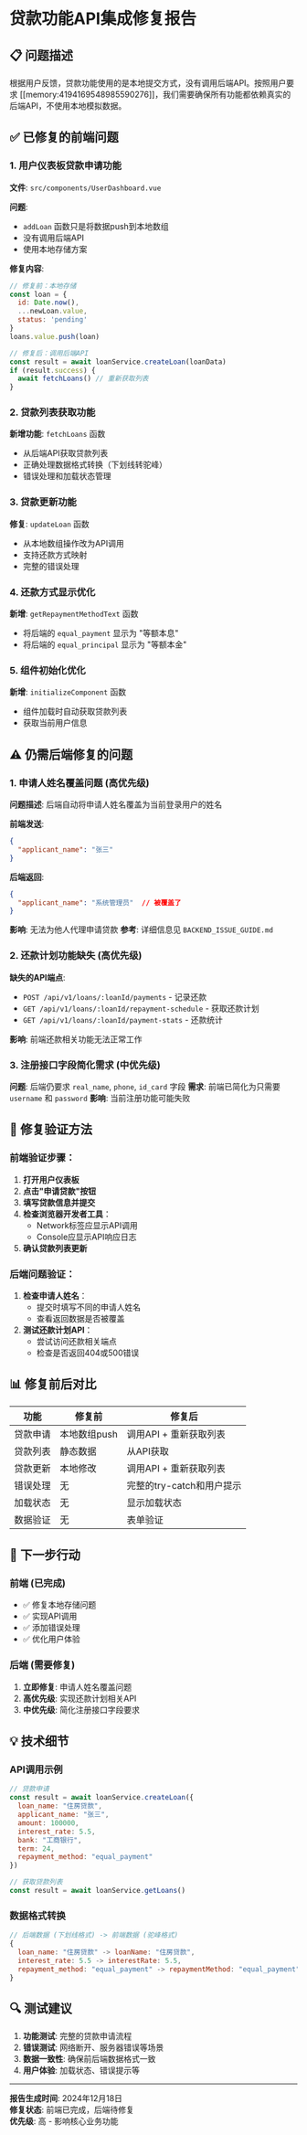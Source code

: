 # 贷款功能API集成修复报告

## 📋 问题描述

根据用户反馈，贷款功能使用的是本地提交方式，没有调用后端API。按照用户要求 [[memory:4194169548985590276]]，我们需要确保所有功能都依赖真实的后端API，不使用本地模拟数据。

## ✅ 已修复的前端问题

### 1. 用户仪表板贷款申请功能
**文件**: `src/components/UserDashboard.vue`

**问题**: 
- `addLoan` 函数只是将数据push到本地数组
- 没有调用后端API
- 使用本地存储方案

**修复内容**:
```javascript
// 修复前：本地存储
const loan = {
  id: Date.now(),
  ...newLoan.value,
  status: 'pending'
}
loans.value.push(loan)

// 修复后：调用后端API
const result = await loanService.createLoan(loanData)
if (result.success) {
  await fetchLoans() // 重新获取列表
}
```

### 2. 贷款列表获取功能
**新增功能**: `fetchLoans` 函数
- 从后端API获取贷款列表
- 正确处理数据格式转换（下划线转驼峰）
- 错误处理和加载状态管理

### 3. 贷款更新功能
**修复**: `updateLoan` 函数
- 从本地数组操作改为API调用
- 支持还款方式映射
- 完整的错误处理

### 4. 还款方式显示优化
**新增**: `getRepaymentMethodText` 函数
- 将后端的 `equal_payment` 显示为 "等额本息"
- 将后端的 `equal_principal` 显示为 "等额本金"

### 5. 组件初始化优化
**新增**: `initializeComponent` 函数
- 组件加载时自动获取贷款列表
- 获取当前用户信息

## ⚠️ 仍需后端修复的问题

### 1. 申请人姓名覆盖问题 (高优先级)
**问题描述**: 后端自动将申请人姓名覆盖为当前登录用户的姓名

**前端发送**:
```json
{
  "applicant_name": "张三"
}
```

**后端返回**:
```json
{
  "applicant_name": "系统管理员"  // 被覆盖了
}
```

**影响**: 无法为他人代理申请贷款
**参考**: 详细信息见 `BACKEND_ISSUE_GUIDE.md`

### 2. 还款计划功能缺失 (高优先级)
**缺失的API端点**:
- `POST /api/v1/loans/:loanId/payments` - 记录还款
- `GET /api/v1/loans/:loanId/repayment-schedule` - 获取还款计划  
- `GET /api/v1/loans/:loanId/payment-stats` - 还款统计

**影响**: 前端还款相关功能无法正常工作

### 3. 注册接口字段简化需求 (中优先级)
**问题**: 后端仍要求 `real_name`, `phone`, `id_card` 字段
**需求**: 前端已简化为只需要 `username` 和 `password`
**影响**: 当前注册功能可能失败

## 🔧 修复验证方法

### 前端验证步骤：
1. **打开用户仪表板**
2. **点击"申请贷款"按钮**
3. **填写贷款信息并提交**
4. **检查浏览器开发者工具**：
   - Network标签应显示API调用
   - Console应显示API响应日志
5. **确认贷款列表更新**

### 后端问题验证：
1. **检查申请人姓名**：
   - 提交时填写不同的申请人姓名
   - 查看返回数据是否被覆盖
2. **测试还款计划API**：
   - 尝试访问还款相关端点
   - 检查是否返回404或500错误

## 📊 修复前后对比

| 功能 | 修复前 | 修复后 |
|------|--------|--------|
| 贷款申请 | 本地数组push | 调用API + 重新获取列表 |
| 贷款列表 | 静态数据 | 从API获取 |
| 贷款更新 | 本地修改 | 调用API + 重新获取列表 |
| 错误处理 | 无 | 完整的try-catch和用户提示 |
| 加载状态 | 无 | 显示加载状态 |
| 数据验证 | 无 | 表单验证 |

## 🎯 下一步行动

### 前端 (已完成)
- ✅ 修复本地存储问题
- ✅ 实现API调用
- ✅ 添加错误处理
- ✅ 优化用户体验

### 后端 (需要修复)
1. **立即修复**: 申请人姓名覆盖问题
2. **高优先级**: 实现还款计划相关API
3. **中优先级**: 简化注册接口字段要求

## 💡 技术细节

### API调用示例
```javascript
// 贷款申请
const result = await loanService.createLoan({
  loan_name: "住房贷款",
  applicant_name: "张三",
  amount: 100000,
  interest_rate: 5.5,
  bank: "工商银行",
  term: 24,
  repayment_method: "equal_payment"
})

// 获取贷款列表
const result = await loanService.getLoans()
```

### 数据格式转换
```javascript
// 后端数据 (下划线格式) -> 前端数据 (驼峰格式)
{
  loan_name: "住房贷款" -> loanName: "住房贷款",
  interest_rate: 5.5 -> interestRate: 5.5,
  repayment_method: "equal_payment" -> repaymentMethod: "equal_payment"
}
```

## 🔍 测试建议

1. **功能测试**: 完整的贷款申请流程
2. **错误测试**: 网络断开、服务器错误等场景
3. **数据一致性**: 确保前后端数据格式一致
4. **用户体验**: 加载状态、错误提示等

---

**报告生成时间**: 2024年12月18日  
**修复状态**: 前端已完成，后端待修复  
**优先级**: 高 - 影响核心业务功能 